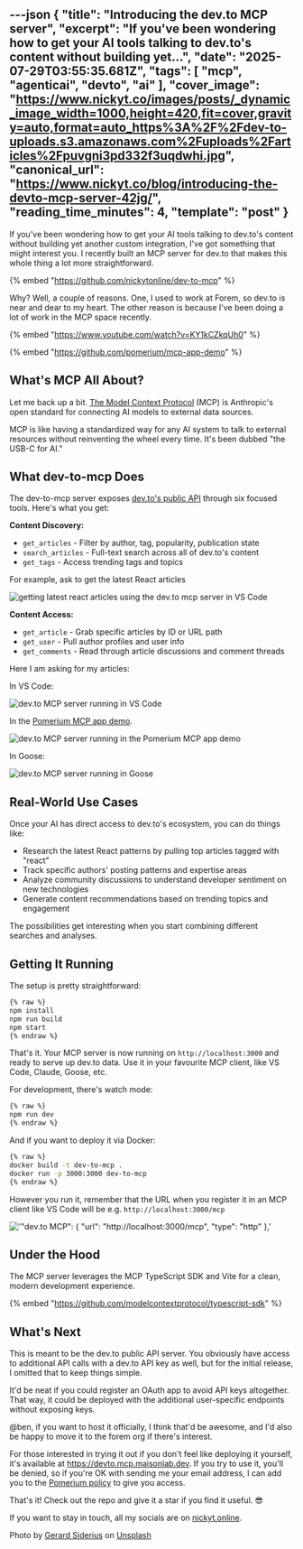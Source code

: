 ---json
{
  "title": "Introducing the dev.to MCP server",
  "excerpt": "If you've been wondering how to get your AI tools talking to dev.to's content without building yet...",
  "date": "2025-07-29T03:55:35.681Z",
  "tags": [
    "mcp",
    "agenticai",
    "devto",
    "ai"
  ],
  "cover_image": "https://www.nickyt.co/images/posts/_dynamic_image_width=1000,height=420,fit=cover,gravity=auto,format=auto_https%3A%2F%2Fdev-to-uploads.s3.amazonaws.com%2Fuploads%2Farticles%2Fpuvgni3pd332f3uqdwhi.jpg",
  "canonical_url": "https://www.nickyt.co/blog/introducing-the-devto-mcp-server-42jg/",
  "reading_time_minutes": 4,
  "template": "post"
}
---

If you've been wondering how to get your AI tools talking to dev.to's content without building yet another custom integration, I've got something that might interest you. I recently built an MCP server for dev.to that makes this whole thing a lot more straightforward.

{% embed "https://github.com/nickytonline/dev-to-mcp" %}

Why? Well, a couple of reasons. One, I used to work at Forem, so dev.to is near and dear to my heart. The other reason is because I've been doing a lot of work in the MCP space recently.

{% embed "https://www.youtube.com/watch?v=KY1kCZkqUh0" %}

{% embed "https://github.com/pomerium/mcp-app-demo" %}

## What's MCP All About?

Let me back up a bit. [The Model Context Protocol](https://modelcontextprotocol.io/docs/getting-started/intro) (MCP) is Anthropic's open standard for connecting AI models to external data sources.

MCP is like having a standardized way for any AI system to talk to external resources without reinventing the wheel every time. It's been dubbed "the USB-C for AI."

## What dev-to-mcp Does

The dev-to-mcp server exposes [dev.to's public API](https://developers.forem.com/api) through six focused tools. Here's what you get:

**Content Discovery:**

- `get_articles` - Filter by author, tag, popularity, publication state
- `search_articles` - Full-text search across all of dev.to's content  
- `get_tags` - Access trending tags and topics

For example, ask to get the latest React articles

![getting latest react articles using the dev.to mcp server in VS Code](https://www.nickyt.co/images/posts/_uploads_articles_pn4jrhuh22hzoev8iz4q.gif)

**Content Access:**

- `get_article` - Grab specific articles by ID or URL path
- `get_user` - Pull author profiles and user info
- `get_comments` - Read through article discussions and comment threads

Here I am asking for my articles:

In VS Code:

![dev.to MCP server running in VS Code](https://www.nickyt.co/images/posts/_uploads_articles_lzgklq2yswknlrh3lv9y.gif)

In the [Pomerium MCP app demo](https://github.com/pomerium/mcp-app-demo).

![dev.to MCP server running in the Pomerium MCP app demo](https://www.nickyt.co/images/posts/_uploads_articles_ws6g3hy499m5glc9zxgz.png)

In Goose:

![dev.to MCP server running in Goose](https://www.nickyt.co/images/posts/_uploads_articles_ulwvcfxq2rvtxw9ymvjb.gif)

## Real-World Use Cases

Once your AI has direct access to dev.to's ecosystem, you can do things like:

- Research the latest React patterns by pulling top articles tagged with "react"
- Track specific authors' posting patterns and expertise areas
- Analyze community discussions to understand developer sentiment on new technologies
- Generate content recommendations based on trending topics and engagement

The possibilities get interesting when you start combining different searches and analyses.

## Getting It Running

The setup is pretty straightforward:

```bash
{% raw %}
npm install
npm run build  
npm start
{% endraw %}
```

That's it. Your MCP server is now running on `http://localhost:3000` and ready to serve up dev.to data. Use it in your favourite MCP client, like VS Code, Claude, Goose, etc.

For development, there's watch mode:
```bash
{% raw %}
npm run dev
{% endraw %}
```

And if you want to deploy it via Docker:

```bash
{% raw %}
docker build -t dev-to-mcp .
docker run -p 3000:3000 dev-to-mcp
{% endraw %}
```

However you run it, remember that the URL when you register it in an MCP client like VS Code will be e.g. `http://localhost:3000/mcp`


!['"dev.to MCP": {
	"url": "http://localhost:3000/mcp",
	"type": "http"
},'](https://dev-to-uploads.s3.amazonaws.com/uploads/articles/rnybtg68ehrogk7q01oq.png)



## Under the Hood

The MCP server leverages the MCP TypeScript SDK and Vite for a clean, modern development experience.

{% embed "https://github.com/modelcontextprotocol/typescript-sdk" %}

## What's Next

This is meant to be the dev.to public API server. You obviously have access to additional API calls with a dev.to API key as well, but for the initial release, I omitted that to keep things simple.

It'd be neat if you could register an OAuth app to avoid API keys altogether. That way, it could be deployed with the additional user-specific endpoints without exposing keys.

@ben, if you want to host it officially, I think that'd be awesome, and I'd also be happy to move it to the forem org if there's interest.

For those interested in trying it out if you don't feel like deploying it yourself, it's available at https://devto.mcp.maisonlab.dev. If you try to use it, you'll be denied, so if you're OK with sending me your email address, I can add you to the [Pomerium policy](https://www.pomerium.com/docs/reference/routes/policy) to give you access.

That's it! Check out the repo and give it a star if you find it useful. 😎

If you want to stay in touch, all my socials are on [nickyt.online](https://nickyt.online).

Photo by <a href="https://unsplash.com/@siderius_creativ?utm_content=creditCopyText&utm_medium=referral&utm_source=unsplash">Gerard Siderius</a> on <a href="https://unsplash.com/photos/a-robot-holding-a-gun-next-to-a-pile-of-rolls-of-toilet-paper-YeoSV_3Up-k?utm_content=creditCopyText&utm_medium=referral&utm_source=unsplash">Unsplash</a>
